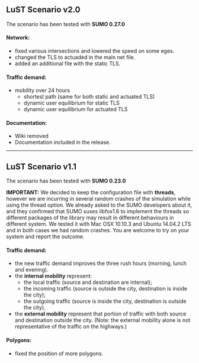 ## LuST Scenario v2.0
The scenario has been tested with **SUMO 0.27.0**

#### Network:
* fixed various intersections and lowered the speed on some eges.
* changed the TLS to actuaded in the main net file.
* added an additional file with the static TLS.

#### Traffic demand:
* mobility over 24 hours
  * shortest path (same for both static and actuated TLS)
  * dynamic user equilibrium for static TLS
  * dynamic user equilibrium for actuated TLS

#### Documentation:
* Wiki removed
* Documentation included in the release.

***

## LuST Scenario v1.1
The scenario has been tested with **SUMO 0.23.0**

**IMPORTANT:** We decided to keep the configuration file with **threads**, however we are incurring in several random crashes of the simulation while using the thread option. We already asked to the SUMO developers about it, and they confirmed that SUMO suses libfox1.6 to implement the threads so different packages of the library may result in different behaviours in different system. We tested it with Mac OSX 10.10.3 and Ubuntu 14.04.2 LTS and in both cases we had random crashes. You are welcome to try on your system and report the outcome.

#### Traffic demand:
* the new traffic demand improves the three rush hours (morning, lunch and evening).
* the **internal mobility** represent:
  * the local traffic (source and destination are internal);
  * the incoming traffic (source is outside the city, destination is inside the city);
  * the outgoing traffic (source is inside the city, destination is outside the city).
* the **external mobility** represent that portion of traffic with both source and destination outside the city. (Note: the external mobility alone is not representative of the traffic on the highways.)

#### Polygons:
* fixed the position of more polygons.
